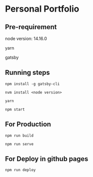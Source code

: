 # Personal Portfolio

## Pre-requirement

node version: 14.16.0

yarn

gatsby

## Running steps

```
npm install -g gatsby-cli

nvm install <node version>

yarn

npm start
```

## For Production

```
npm run build

npm run serve
```

## For Deploy in github pages

```
npm run deploy
```
